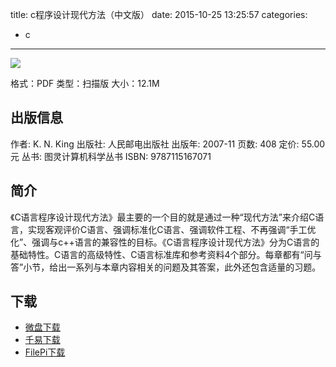 title: c程序设计现代方法（中文版）
date: 2015-10-25 13:25:57
categories:
 - c
---

![](http://img4.douban.com/lpic/s2843317.jpg)

格式：PDF
类型：扫描版
大小：12.1M

<!--more-->

## 出版信息 ##

作者: K. N. King 
出版社: 人民邮电出版社
出版年: 2007-11
页数: 408
定价: 55.00元
丛书: 图灵计算机科学丛书
ISBN: 9787115167071

## 简介 ##

《C语言程序设计现代方法》最主要的一个目的就是通过一种“现代方法”来介绍C语言，实现客观评价C语言、强调标准化C语言、强调软件工程、不再强调“手工优化”、强调与c++语言的兼容性的目标。《C语言程序设计现代方法》分为C语言的基础特性。C语言的高级特性、C语言标准库和参考资料4个部分。每章都有“问与答”小节，给出一系列与本章内容相关的问题及其答案，此外还包含适量的习题。

## 下载 ##

+ [微盘下载](http://vdisk.weibo.com/s/aADaW4YRELalx)
+ [千易下载](http://1000eb.com/1hfbn)
+ [FilePi下载](http://filepi.com/i/2jFC4ME)